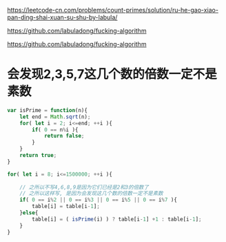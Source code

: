 https://leetcode-cn.com/problems/count-primes/solution/ru-he-gao-xiao-pan-ding-shai-xuan-su-shu-by-labula/


https://github.com/labuladong/fucking-algorithm

https://github.com/labuladong/fucking-algorithm


# 会发现2,3,5,7这几个数的倍数一定不是素数
```js
var isPrime = function(n){
    let end = Math.sqrt(n);
    for( let i = 2; i<=end; ++i ){
        if( 0 == n%i ){
            return false;
        }
    }
    return true;
}

for( let i = 8; i<=1500000; ++i ){
    
    // 之所以不写4,6,8,9是因为它们已经是2和3的倍数了
    // 之所以这样写, 是因为会发现这几个数的倍数一定不是素数
    if( 0 == i%2 || 0 == i%3 || 0 == i%5 || 0 == i%7 ){
        table[i] = table[i-1];
    }else{
        table[i] = ( isPrime(i) ) ? table[i-1] +1 : table[i-1];
    }
}
```